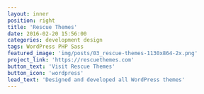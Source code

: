 ```yaml
---
layout: inner
position: right
title: 'Rescue Themes'
date: 2016-02-20 15:56:00
categories: development design
tags: WordPress PHP Sass
featured_image: 'img/posts/03_rescue-themes-1130x864-2x.png'
project_link: 'https://rescuethemes.com'
button_text: 'Visit Rescue Themes'
button_icon: 'wordpress'
lead_text: 'Designed and developed all WordPress themes'
---
```

